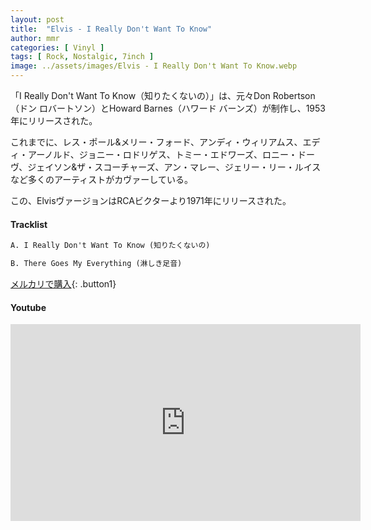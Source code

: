 ```yaml
---
layout: post
title:  "Elvis - I Really Don't Want To Know"
author: mmr
categories: [ Vinyl ]
tags: [ Rock, Nostalgic, 7inch ]
image: ../assets/images/Elvis - I Really Don't Want To Know.webp
---
```


「I Really Don't Want To Know（知りたくないの）」は、元々Don Robertson（ドン ロバートソン）とHoward Barnes（ハワード バーンズ）が制作し、1953年にリリースされた。

これまでに、レス・ポール&メリー・フォード、アンディ・ウィリアムス、エディ・アーノルド、ジョニー・ロドリゲス、トミー・エドワーズ、ロニー・ドーヴ、ジェイソン&ザ・スコーチャーズ、アン・マレー、ジェリー・リー・ルイスなど多くのアーティストがカヴァーしている。

この、ElvisヴァージョンはRCAビクターより1971年にリリースされた。

#### Tracklist
```md
A. I Really Don't Want To Know (知りたくないの)

B. There Goes My Everything (淋しき足音)
```

[メルカリで購入](https://jp.mercari.com/item/m68783698099?afid=6142608987){: .button1}

#### Youtube
<iframe width="560" height="315" src="https://www.youtube.com/embed/yguQLGVl7Ms?si=f1GOud__gA2Jkz20" title="YouTube video player" frameborder="0" allow="accelerometer; autoplay; clipboard-write; encrypted-media; gyroscope; picture-in-picture; web-share" referrerpolicy="strict-origin-when-cross-origin" allowfullscreen></iframe>